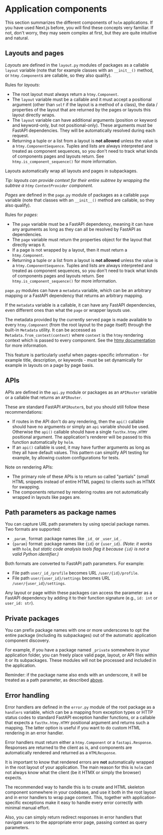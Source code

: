 # Application components

This section summarizes the different components of `holm` applications. If you have used Next.js before, you will find these concepts very familiar. If not, don't worry, they may seem complex at first, but they are quite intuitive and natural.

## Layouts and pages

*Layouts* are defined in the `layout.py` modules of packages as a callable `layout` variable (note that for example classes with an `__init__()` method, or `htmy.Component`s are callable, so they also qualify).

Rules for *layouts*:

- The root layout must always return a `htmy.Component`.
- The `layout` variable must be a callable and it must accept a positional argument (other than `self` if the layout is a method of a class), the data / properties of the layout that are returned by the pages or layouts this layout directly wraps.
- The `layout` variable can have additional arguments (position or keyword and keyword-only, but not positional-only). These arguments must be FastAPI dependencies. They will be automatically resolved during each request.
- Returning a tuple or a list from a layout is **not allowed** unless the value is a `htmy.ComponentSequence`. Tuples and lists are always interpreted and treated as component sequences, so you don't need to track what kinds of components pages and layouts return. See `htmy.is_component_sequence()` for more information.

Layouts automatically wrap all layouts and pages in subpackages.

*Tip: layouts can provide context for their entire subtree by wrapping the subtree a `htmy` `ContextProvider` component.*

*Pages* are defined in the `page.py` module of packages as a callable `page` variable (note that classes with an `__init__()` method are callable, so they also qualify).

Rules for *pages*:

- The `page` variable must be a FastAPI dependency, meaning it can have any arguments as long as they can all be resolved by FastAPI as dependencies.
- The `page` variable must return the properties object for the layout that directly wraps it.
- If a page is not wrapped by a layout, then it must return a `htmy.Component`.
- Returning a tuple or a list from a layout is **not allowed** unless the value is a `htmy.ComponentSequence`. Tuples and lists are always interpreted and treated as component sequences, so you don't need to track what kinds of components pages and layouts return. See `htmy.is_component_sequence()` for more information.

`page.py` modules can have a `metadata` variable, which can be an arbitrary mapping or a FastAPI dependency that returns an arbitrary mapping.

If the `metadata` variable is a callable, it can have any FastAPI dependencies, even different ones than what the `page` or wrapper layouts use.

The metadata provided by the currently served page is made available to every `htmy.Component` (from the root layout to the page itself) through the built-in `Metadata` utility. It can be accessed as `Metadata.from_context(context)` where `context` is the `htmy` rendering context which is passed to every component. See the [htmy documentation](https://volfpeter.github.io/htmy/#context) for more information.

This feature is particularly useful when pages-specific information - for example title, description, or keywords - must be set dynamically for example in layouts on a page by page basis.

## APIs

APIs are defined in the `api.py` module or packages as an `APIRouter` variable or a callable that returns an `APIRouter`.

These are standard FastAPI `APIRouter`s, but you should still follow these recommendations:

- If routes in the API don't do any rendering, then the `api()` callable should have no arguments or simply an `api` variable should be used. Otherwise the `api()` callable should have a single `fasthx.htmy.HTMY` positional argument. The application's renderer will be passed to this function automatically by `holm`.
- If an `api()` callable is used, it may have further arguments as long as they all have default values. This pattern can simplify API testing for example, by allowing custom configurations for tests.

Note on rendering APIs:

- The primary role of these APIs is to return so called "partials" (small HTML snippets instead of entire HTML pages) to clients such as HTMX for swapping.
- The components returned by rendering routes are not automatically wrapped in layouts like pages are.

## Path parameters as package names

You can capture URL path parameters by using special package names. Two formats are supported:

- `_param_` format: package names like `_id_` or `_user_id_`.
- `{param}` format: package names like `{id}` or `{user_id}`. *(Note: it works with `holm`, but static code analysis tools flag it because `{id}` is not a valid Python identifier.)*

Both formats are converted to FastAPI path parameters. For example:

- File path `user/_id_/profile` becomes URL `/user/{id}/profile`.
- File path `user/{user_id}/settings` becomes URL `/user/{user_id}/settings`.

Any layout or page within these packages can access the parameter as a FastAPI dependency by adding it to their function signature (e.g., `id: int` or `user_id: str`).

## Private packages

You can prefix package names with one or more underscores to opt the entire package (including its subpackages) out of the automatic application component discovery.

For example, if you have a package named `_private` somewhere in your application folder, you can freely place valid page, layout, or API files within it or its subpackages. These modules will not be processed and included in the application.

Reminder: if the package name also ends with an underscore, it will be treated as a path parameter, as described [above](#path-parameters-as-package-names).

## Error handling

Error handlers are defined in the `error.py` module of the root package as a `handlers` variable, which can be a mapping from exception types or HTTP status codes to standard FastAPI exception handler functions, or a callable that expects a `fasthx.htmy.HTMY` positional argument and returns such a mapping. The latter option is useful if you want to do custom HTML rendering in an error handler.

Error handlers must return either a `htmy.Component` or a `fastapi.Response`. Responses are returned to the client as is, and components are automatically rendered and returned as a `HTMLResponse`.

It is important to know that rendered errors are **not** automatically wrapped in the root layout of your application. The main reason for this is `holm` can not always know what the client (be it HTMX or simply the browser) expects.

The recommended way to handle this is to create and HTML skeleton component somewhere in your codebase, and use it both in the root layout and in error handlers to wrap page content. This, together with application-specific exceptions make it easy to handle every error correctly with minimal manual effort.

Also, you can simply return redirect responses in error handlers that navigate users to the appropriate error page, passing context as query parameters.
